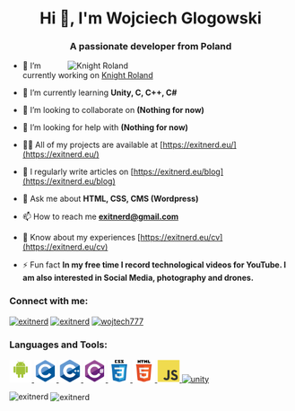 <h1 align="center">Hi 👋, I'm Wojciech Glogowski</h1>
<h3 align="center">A passionate developer from Poland</h3>
<img align="right" alt="Knight Roland" width="400" src="https://media.giphy.com/media/qmzPu0S1JMIXNpIlcS/giphy.gif">

- 🔭 I’m currently working on [Knight Roland](https://play.google.com/store/apps/details?id=com.WDDWSTUDIO.KnightRoland&gl=PL)

- 🌱 I’m currently learning **Unity, C, C++, C#**

- 👯 I’m looking to collaborate on **(Nothing for now)**

- 🤝 I’m looking for help with **(Nothing for now)**

- 👨‍💻 All of my projects are available at [https://exitnerd.eu/](https://exitnerd.eu/)

- 📝 I regularly write articles on [https://exitnerd.eu/blog](https://exitnerd.eu/blog)

- 💬 Ask me about **HTML, CSS, CMS (Wordpress)**

- 📫 How to reach me **exitnerd@gmail.com**

- 📄 Know about my experiences [https://exitnerd.eu/cv](https://exitnerd.eu/cv)

- ⚡ Fun fact **In my free time I record technological videos for YouTube. I am also interested in Social Media, photography and drones.**

<h3 align="left">Connect with me:</h3>
<p align="left">
<a href="https://twitter.com/exitnerd" target="blank"><img align="center" src="https://raw.githubusercontent.com/rahuldkjain/github-profile-readme-generator/master/src/images/icons/Social/twitter.svg" alt="exitnerd" height="30" width="40" /></a>
<a href="https://instagram.com/exitnerd" target="blank"><img align="center" src="https://raw.githubusercontent.com/rahuldkjain/github-profile-readme-generator/master/src/images/icons/Social/instagram.svg" alt="exitnerd" height="30" width="40" /></a>
<a href="https://www.youtube.com/c/wojtech777" target="blank"><img align="center" src="https://raw.githubusercontent.com/rahuldkjain/github-profile-readme-generator/master/src/images/icons/Social/youtube.svg" alt="wojtech777" height="30" width="40" /></a>
</p>

<h3 align="left">Languages and Tools:</h3>
<p align="left"> <a href="https://developer.android.com" target="_blank" rel="noreferrer"> <img src="https://raw.githubusercontent.com/devicons/devicon/master/icons/android/android-original-wordmark.svg" alt="android" width="40" height="40"/> </a> <a href="https://www.cprogramming.com/" target="_blank" rel="noreferrer"> <img src="https://raw.githubusercontent.com/devicons/devicon/master/icons/c/c-original.svg" alt="c" width="40" height="40"/> </a> <a href="https://www.w3schools.com/cpp/" target="_blank" rel="noreferrer"> <img src="https://raw.githubusercontent.com/devicons/devicon/master/icons/cplusplus/cplusplus-original.svg" alt="cplusplus" width="40" height="40"/> </a> <a href="https://www.w3schools.com/cs/" target="_blank" rel="noreferrer"> <img src="https://raw.githubusercontent.com/devicons/devicon/master/icons/csharp/csharp-original.svg" alt="csharp" width="40" height="40"/> </a> <a href="https://www.w3schools.com/css/" target="_blank" rel="noreferrer"> <img src="https://raw.githubusercontent.com/devicons/devicon/master/icons/css3/css3-original-wordmark.svg" alt="css3" width="40" height="40"/> </a> <a href="https://www.w3.org/html/" target="_blank" rel="noreferrer"> <img src="https://raw.githubusercontent.com/devicons/devicon/master/icons/html5/html5-original-wordmark.svg" alt="html5" width="40" height="40"/> </a> <a href="https://developer.mozilla.org/en-US/docs/Web/JavaScript" target="_blank" rel="noreferrer"> <img src="https://raw.githubusercontent.com/devicons/devicon/master/icons/javascript/javascript-original.svg" alt="javascript" width="40" height="40"/> </a> <a href="https://unity.com/" target="_blank" rel="noreferrer"> <img src="https://www.vectorlogo.zone/logos/unity3d/unity3d-icon.svg" alt="unity" width="40" height="40"/> </a> </p>

<p><img align="left" src="https://github-readme-stats.vercel.app/api/top-langs?username=exitnerd&show_icons=true&theme=tokyonight&locale=en&layout=compact" alt="exitnerd" /></p>

<p>&nbsp;<img align="center" src="https://github-readme-stats.vercel.app/api?username=exitnerd&show_icons=true&theme=tokyonight&locale=en" alt="exitnerd" /></p>
